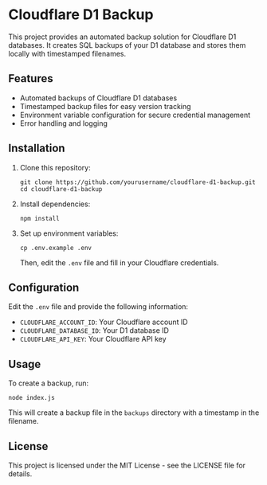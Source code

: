 # Cloudflare D1 Backup

This project provides an automated backup solution for Cloudflare D1 databases. It creates SQL backups of your D1 database and stores them locally with timestamped filenames.

## Features

- Automated backups of Cloudflare D1 databases
- Timestamped backup files for easy version tracking
- Environment variable configuration for secure credential management
- Error handling and logging


## Installation

1. Clone this repository:
   ```
   git clone https://github.com/yourusername/cloudflare-d1-backup.git
   cd cloudflare-d1-backup
   ```

2. Install dependencies:
   ```
   npm install
   ```

3. Set up environment variables:
   ```
   cp .env.example .env
   ```
   Then, edit the `.env` file and fill in your Cloudflare credentials.

## Configuration

Edit the `.env` file and provide the following information:

- `CLOUDFLARE_ACCOUNT_ID`: Your Cloudflare account ID
- `CLOUDFLARE_DATABASE_ID`: Your D1 database ID
- `CLOUDFLARE_API_KEY`: Your Cloudflare API key

## Usage

To create a backup, run:
```shell
node index.js
```
This will create a backup file in the `backups` directory with a timestamp in the filename.


## License
This project is licensed under the MIT License - see the LICENSE file for details.